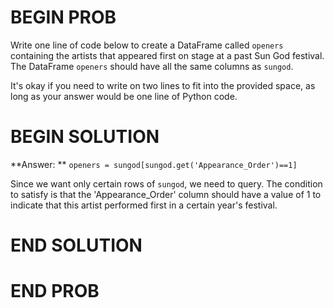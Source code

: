 # BEGIN PROB

Write one line of code below to create a DataFrame called `openers` containing the artists that appeared first on stage at a past Sun God festival. The DataFrame `openers` should have all the same columns as `sungod`. 

It's okay if you need to write on two lines to fit into the provided space, as long as your answer would be one line of Python code.

# BEGIN SOLUTION

**Answer: ** `openers = sungod[sungod.get('Appearance_Order')==1]`

Since we want only certain rows of `sungod`, we need to query. The condition to satisfy is that the 'Appearance_Order' column should have a value of 1 to indicate that this artist performed first in a certain year's festival.

# END SOLUTION

# END PROB